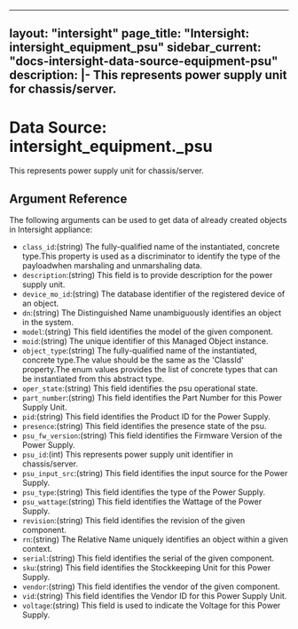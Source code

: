 
---
layout: "intersight"
page_title: "Intersight: intersight_equipment_psu"
sidebar_current: "docs-intersight-data-source-equipment-psu"
description: |-
This represents power supply unit for chassis/server.
---

# Data Source: intersight_equipment._psu
This represents power supply unit for chassis/server.
## Argument Reference
The following arguments can be used to get data of already created objects in Intersight appliance:
* `class_id`:(string) The fully-qualified name of the instantiated, concrete type.This property is used as a discriminator to identify the type of the payloadwhen marshaling and unmarshaling data. 
* `description`:(string) This field is to provide description for the power supply unit. 
* `device_mo_id`:(string) The database identifier of the registered device of an object. 
* `dn`:(string) The Distinguished Name unambiguously identifies an object in the system. 
* `model`:(string) This field identifies the model of the given component. 
* `moid`:(string) The unique identifier of this Managed Object instance. 
* `object_type`:(string) The fully-qualified name of the instantiated, concrete type.The value should be the same as the 'ClassId' property.The enum values provides the list of concrete types that can be instantiated from this abstract type. 
* `oper_state`:(string) This field identifies the psu operational state. 
* `part_number`:(string) This field identifies the Part Number for this Power Supply Unit. 
* `pid`:(string) This field identifies the Product ID for the Power Supply. 
* `presence`:(string) This field identifies the presence state of the psu. 
* `psu_fw_version`:(string) This field identifies the Firmware Version of the Power Supply. 
* `psu_id`:(int) This represents power supply unit identifier in chassis/server. 
* `psu_input_src`:(string) This field identifies the input source for the Power Supply. 
* `psu_type`:(string) This field identifies the type of the Power Supply. 
* `psu_wattage`:(string) This field identifies the Wattage of the Power Supply. 
* `revision`:(string) This field identifies the revision of the given component. 
* `rn`:(string) The Relative Name uniquely identifies an object within a given context. 
* `serial`:(string) This field identifies the serial of the given component. 
* `sku`:(string) This field identifies the Stockkeeping Unit for this Power Supply. 
* `vendor`:(string) This field identifies the vendor of the given component. 
* `vid`:(string) This field identifies the Vendor ID for this Power Supply Unit. 
* `voltage`:(string) This field is used to indicate the Voltage for this Power Supply. 
